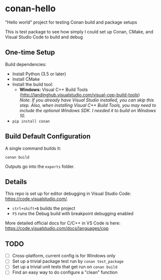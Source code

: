 # conan-hello
"Hello world" project for testing Conan build and package setups 

This is test package to see how simply I could set up Conan, CMake, and Visual Studio Code to build and debug 

## One-time Setup

Build dependencies:
- Install Python (3.5 or later)
- Install CMake
- Install the build tool:  
    - **Windows:** Visual C++ Build Tools (http://landinghub.visualstudio.com/visual-cpp-build-tools)  
      *Note: If you already have Visual Studio installed, you can skip this step. Also, when installing Visual C++ Build Tools, you may need to include the optional Windows SDK. I needed it to build on Windows 10.*
- `pip install conan`

## Build Default Configuration

A single command builds it:
```
conan build
```

Outputs go into the `exports` folder.

## Details

This repo is set up for editor debugging in Visual Studio Code: https://code.visualstudio.com/.
- `ctrl+shift+B` builds the project
- `F5` runs the Debug build with breakpoint debugging enabled

More detailed official docs for C/C++ in VS Code is here: https://code.visualstudio.com/docs/languages/cpp

## TODO

- [ ] Cross-platform, current config is for Windows only
- [ ] Set up a trivial package test run by `conan test_package`
- [ ] Set up a trivial unit tests that get run on `conan build`
- [ ] Find an easy way to do configure a "clean" function
